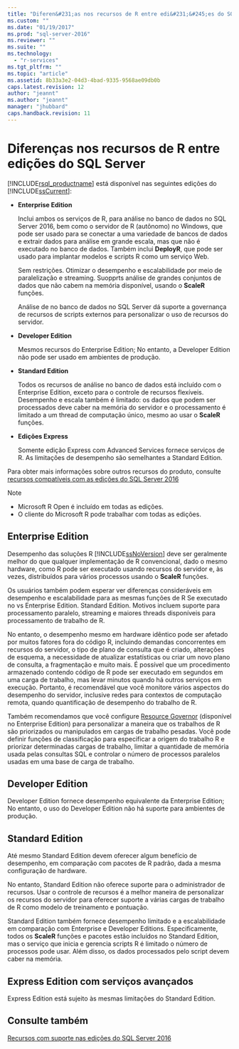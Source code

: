 ```yaml
---
title: "Diferen&#231;as nos recursos de R entre edi&#231;&#245;es do SQL Server | Microsoft Docs"
ms.custom: ""
ms.date: "01/19/2017"
ms.prod: "sql-server-2016"
ms.reviewer: ""
ms.suite: ""
ms.technology: 
  - "r-services"
ms.tgt_pltfrm: ""
ms.topic: "article"
ms.assetid: 8b33a3e2-04d3-4bad-9335-9568ae09db0b
caps.latest.revision: 12
author: "jeannt"
ms.author: "jeannt"
manager: "jhubbard"
caps.handback.revision: 11
---
```

# Diferen&#231;as nos recursos de R entre edi&#231;&#245;es do SQL Server
  [!INCLUDE[rsql_productname](../../includes/rsql-productname-md.md)] está disponível nas seguintes edições do [!INCLUDE[ssCurrent](../../includes/sscurrent-md.md)]:  
  
-   **Enterprise Edition**  
    
     Inclui ambos os serviços de R, para análise no banco de dados no SQL Server 2016, bem como o servidor de R (autônomo) no Windows, que pode ser usado para se conectar a uma variedade de bancos de dados e extrair dados para análise em grande escala, mas que não é executado no banco de dados. Também inclui **DeployR**, que pode ser usado para implantar modelos e scripts R como um serviço Web.  

     Sem restrições. Otimizar o desempenho e escalabilidade por meio de paralelização e streaming. Suopprts análise de grandes conjuntos de dados que não cabem na memória disponível, usando o **ScaleR** funções.  
  
     Análise de no banco de dados no SQL Server dá suporte a governança de recursos de scripts externos para personalizar o uso de recursos do servidor.  
  
-   **Developer Edition**  

    Mesmos recursos do Enterprise Edition; No entanto, a Developer Edition não pode ser usado em ambientes de produção.  

  
  
-   **Standard Edition**  
  
     Todos os recursos de análise no banco de dados está incluído com o Enterprise Edition, exceto para o controle de recursos flexíveis. Desempenho e escala também é limitado: os dados que podem ser processados deve caber na memória do servidor e o processamento é limitado a um thread de computação único, mesmo ao usar o **ScaleR** funções.
  
-   **Edições Express**  
  
     Somente edição Express com Advanced Services fornece serviços de R. As limitações de desempenho são semelhantes a Standard Edition.  
  
 Para obter mais informações sobre outros recursos do produto, consulte [recursos compatíveis com as edições do SQL Server 2016](../Topic/Features%20Supported%20by%20the%20Editions%20of%20SQL%20Server%202016.md)  

> [!NOTE]
>
> + Microsoft R Open é incluído em todas as edições.
> + O cliente do Microsoft R pode trabalhar com todas as edições.
  
## Enterprise Edition  
 Desempenho das soluções R [!INCLUDE[ssNoVersion](../../includes/ssnoversion-md.md)] deve ser geralmente melhor do que qualquer implementação de R convencional, dado o mesmo hardware, como R pode ser executado usando recursos do servidor e, às vezes, distribuídos para vários processos usando o **ScaleR** funções.  
  
 Os usuários também podem esperar ver diferenças consideráveis em desempenho e escalabilidade para as mesmas funções de R Se executado no vs Enterprise Edition. Standard Edition. Motivos incluem suporte para processamento paralelo, streaming e maiores threads disponíveis para processamento de trabalho de R.  
  
 No entanto, o desempenho mesmo em hardware idêntico pode ser afetado por muitos fatores fora do código R, incluindo demandas concorrentes em recursos do servidor, o tipo de plano de consulta que é criado, alterações de esquema, a necessidade de atualizar estatísticas ou criar um novo plano de consulta, a fragmentação e muito mais. É possível que um procedimento armazenado contendo código de R pode ser executado em segundos em uma carga de trabalho, mas levar minutos quando há outros serviços em execução.  Portanto, é recomendável que você monitore vários aspectos do desempenho do servidor, inclusive redes para contextos de computação remota, quando quantificação de desempenho do trabalho de R.  

Também recomendamos que você configure [Resource Governor](../../relational-databases/resource-governor/resource-governor.md) (disponível no Enterprise Edition) para personalizar a maneira que os trabalhos de R são priorizados ou manipulados em cargas de trabalho pesadas. Você pode definir funções de classificação para especificar a origem do trabalho R e priorizar determinadas cargas de trabalho, limitar a quantidade de memória usada pelas consultas SQL e controlar o número de processos paralelos usadas em uma base de carga de trabalho.  
  
## Developer Edition  
 Developer Edition fornece desempenho equivalente da Enterprise Edition; No entanto, o uso do Developer Edition não há suporte para ambientes de produção.  
  
  
## Standard Edition  
 Até mesmo Standard Edition devem oferecer algum benefício de desempenho, em comparação com pacotes de R padrão, dada a mesma configuração de hardware.  
  
 No entanto, Standard Edition não oferece suporte para o administrador de recursos. Usar o controle de recursos é a melhor maneira de personalizar os recursos do servidor para oferecer suporte a várias cargas de trabalho de R como modelo de treinamento e pontuação.  
  
 Standard Edition também fornece desempenho limitado e a escalabilidade em comparação com Enterprise e Developer Editions. Especificamente, todos os **ScaleR** funções e pacotes estão incluídos no Standard Edition, mas o serviço que inicia e gerencia scripts R é limitado o número de processos pode usar. Além disso, os dados processados pelo script devem caber na memória.  
  
  
## Express Edition com serviços avançados  
 Express Edition está sujeito às mesmas limitações do Standard Edition.  
  
## Consulte também  
 [Recursos com suporte nas edições do SQL Server 2016](../Topic/Features%20Supported%20by%20the%20Editions%20of%20SQL%20Server%202016.md)  
  
  